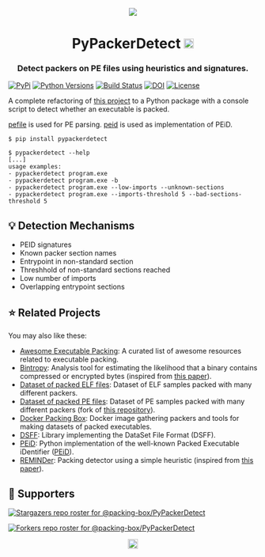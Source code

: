 <p align="center"><img src="https://github.com/packing-box/PyPackerDetect/raw/main/docs/logo.png"></p>
<h1 align="center">PyPackerDetect <a href="https://twitter.com/intent/tweet?text=PyPackerDetect%20-%20Packer%20detector%20using%20multiple%20heuristics%20and%20PEiD's%20signatures%20database.%0D%0Ahttps%3a%2f%2fgithub%2ecom%2fpacking-box%2fPyPackerDetect%0D%0A&hashtags=python,pe,peid,packer,packingdetection"><img src="https://img.shields.io/badge/Tweet--lightgrey?logo=twitter&style=social" alt="Tweet" height="20"/></a></h1>
<h3 align="center">Detect packers on PE files using heuristics and signatures.</h3>

[![PyPi](https://img.shields.io/pypi/v/pypackerdetect.svg)](https://pypi.python.org/pypi/pypackerdetect/)
[![Python Versions](https://img.shields.io/pypi/pyversions/pypackerdetect.svg)](https://pypi.python.org/pypi/pypackerdetect/)
[![Build Status](https://github.com/packing-box/pypackerdetect/actions/workflows/python-package.yml/badge.svg)](https://github.com/packing-box/pypackerdetect/actions/workflows/python-package.yml)
[![DOI](https://zenodo.org/badge/384872434.svg)](https://zenodo.org/badge/latestdoi/384872434)
[![License](https://img.shields.io/pypi/l/pypackerdetect.svg)](https://pypi.python.org/pypi/pypackerdetect/)


A complete refactoring of [this project](https://github.com/cylance/PyPackerDetect) to a Python package with a console script to detect whether an executable is packed.

[pefile](https://github.com/erocarrera/pefile) is used for PE parsing. [peid](https://github.com/packing-box/peid) is used as implementation of PEiD.

```session
$ pip install pypackerdetect
```

```session
$ pypackerdetect --help
[...]
usage examples:
- pypackerdetect program.exe
- pypackerdetect program.exe -b
- pypackerdetect program.exe --low-imports --unknown-sections
- pypackerdetect program.exe --imports-threshold 5 --bad-sections-threshold 5
```

## :bulb: Detection Mechanisms

- PEID signatures
- Known packer section names
- Entrypoint in non-standard section
- Threshhold of non-standard sections reached
- Low number of imports
- Overlapping entrypoint sections


## :star: Related Projects

You may also like these:

- [Awesome Executable Packing](https://github.com/packing-box/awesome-executable-packing): A curated list of awesome resources related to executable packing.
- [Bintropy](https://github.com/packing-box/bintropy): Analysis tool for estimating the likelihood that a binary contains compressed or encrypted bytes (inspired from [this paper](https://ieeexplore.ieee.org/document/4140989)).
- [Dataset of packed ELF files](https://github.com/packing-box/dataset-packed-elf): Dataset of ELF samples packed with many different packers.
- [Dataset of packed PE files](https://github.com/packing-box/dataset-packed-pe): Dataset of PE samples packed with many different packers (fork of [this repository](https://github.com/chesvectain/PackingData)).
- [Docker Packing Box](https://github.com/packing-box/docker-packing-box): Docker image gathering packers and tools for making datasets of packed executables.
- [DSFF](https://github.com/packing-box/python-dsff): Library implementing the DataSet File Format (DSFF).
- [PEiD](https://github.com/packing-box/peid): Python implementation of the well-known Packed Executable iDentifier ([PEiD](https://www.aldeid.com/wiki/PEiD)).
- [REMINDer](https://github.com/packing-box/reminder): Packing detector using a simple heuristic (inspired from [this paper](https://ieeexplore.ieee.org/document/5404211)).


## :clap:  Supporters

[![Stargazers repo roster for @packing-box/PyPackerDetect](https://reporoster.com/stars/dark/packing-box/PyPackerDetect)](https://github.com/packing-box/PyPackerDetect/stargazers)

[![Forkers repo roster for @packing-box/PyPackerDetect](https://reporoster.com/forks/dark/packing-box/PyPackerDetect)](https://github.com/packing-box/PyPackerDetect/network/members)

<p align="center"><a href="#"><img src="https://img.shields.io/badge/Back%20to%20top--lightgrey?style=social" alt="Back to top" height="20"/></a></p>
